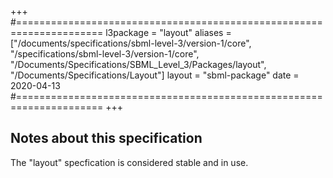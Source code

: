 +++
#=====================================================================
l3package = "layout"
aliases = ["/documents/specifications/sbml-level-3/version-1/core", "/specifications/sbml-level-3/version-1/core", "/Documents/Specifications/SBML_Level_3/Packages/layout", "/Documents/Specifications/Layout"]
layout    = "sbml-package"
date      = 2020-04-13
#=====================================================================
+++

## Notes about this specification

The "layout" specfication is considered stable and in use.
